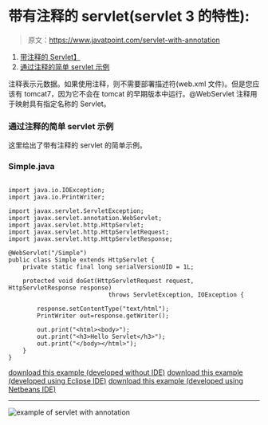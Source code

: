 # 带有注释的 servlet(servlet 3 的特性):

> 原文：<https://www.javatpoint.com/servlet-with-annotation>

1.  [带注释的 Servlet】](#)
2.  [通过注释的简单 servlet 示例](#ex)

注释表示元数据。如果使用注释，则不需要部署描述符(web.xml 文件)。但是您应该有 tomcat7，因为它不会在 tomcat 的早期版本中运行。@WebServlet 注释用于映射具有指定名称的 Servlet。

### 通过注释的简单 servlet 示例

这里给出了带有注释的 servlet 的简单示例。

### Simple.java

```

import java.io.IOException;
import java.io.PrintWriter;

import javax.servlet.ServletException;
import javax.servlet.annotation.WebServlet;
import javax.servlet.http.HttpServlet;
import javax.servlet.http.HttpServletRequest;
import javax.servlet.http.HttpServletResponse;

@WebServlet("/Simple")
public class Simple extends HttpServlet {
	private static final long serialVersionUID = 1L;

	protected void doGet(HttpServletRequest request, HttpServletResponse response)
                            throws ServletException, IOException {

		response.setContentType("text/html");
		PrintWriter out=response.getWriter();

		out.print("<html><body>");
		out.print("<h3>Hello Servlet</h3>");
		out.print("</body></html>");
	}
}

```

[download this example (developed without IDE)](https://static.javatpoint.com/src/servlet/servletannotation.zip)
[download this example (developed using Eclipse IDE)](https://static.javatpoint.com/src/servlet/eclipse/servletannotation.zip)
[download this example (developed using Netbeans IDE)](https://static.javatpoint.com/src/servlet/netbeans/servletannotation.zip)

* * *

![example of servlet with annotation](../img/268761a9dcfed23558769e593415c422.png)